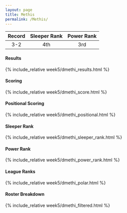 ```yaml
---
layout: page
title: Methis
permalink: /Methis/
---
```


Record | Sleeper Rank | Power Rank               
:--: | :--: | :--:
3-2 | 4th | 3rd

#### Results
{% include_relative week5/dmethi_results.html %}

#### Scoring
{% include_relative week5/dmethi_score.html %}

#### Positional Scoring
{% include_relative week5/dmethi_positional.html %}

#### Sleeper Rank
{% include_relative week5/dmethi_sleeper_rank.html %}

#### Power Rank
{% include_relative week5/dmethi_power_rank.html %}

#### League Ranks
{% include_relative week5/dmethi_polar.html %}

#### Roster Breakdown
{% include_relative week5/dmethi_filtered.html %}


